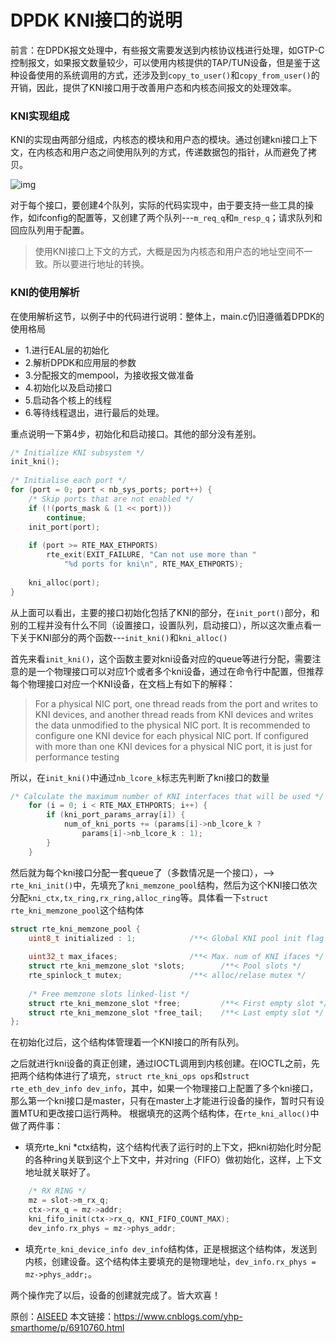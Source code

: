 # DPDK KNI接口的说明

前言：在DPDK报文处理中，有些报文需要发送到内核协议栈进行处理，如GTP-C控制报文，如果报文数量较少，可以使用内核提供的TAP/TUN设备，但是鉴于这种设备使用的系统调用的方式，还涉及到`copy_to_user()`和`copy_from_user()`的开销，因此，提供了KNI接口用于改善用户态和内核态间报文的处理效率。

### KNI实现组成

KNI的实现由两部分组成，内核态的模块和用户态的模块。通过创建kni接口上下文，在内核态和用户态之间使用队列的方式，传递数据包的指针，从而避免了拷贝。

![img](https://images2015.cnblogs.com/blog/614525/201705/614525-20170526224652279-1344044339.png)

对于每个接口，要创建4个队列，实际的代码实现中，由于要支持一些工具的操作，如ifconfig的配置等，又创建了两个队列---`m_req_q`和`m_resp_q`；请求队列和回应队列用于配置。

> 使用KNI接口上下文的方式，大概是因为内核态和用户态的地址空间不一致。所以要进行地址的转换。

### KNI的使用解析

在使用解析这节，以例子中的代码进行说明：整体上，main.c仍旧遵循着DPDK的使用格局

- 1.进行EAL层的初始化
- 2.解析DPDK和应用层的参数
- 3.分配报文的mempool，为接收报文做准备
- 4.初始化以及启动接口
- 5.启动各个核上的线程
- 6.等待线程退出，进行最后的处理。

重点说明一下第4步，初始化和启动接口。其他的部分没有差别。

```c
/* Initialize KNI subsystem */
init_kni();
 
/* Initialise each port */
for (port = 0; port < nb_sys_ports; port++) {
	/* Skip ports that are not enabled */
	if (!(ports_mask & (1 << port)))
		continue;
	init_port(port);
 
	if (port >= RTE_MAX_ETHPORTS)
		rte_exit(EXIT_FAILURE, "Can not use more than "
			"%d ports for kni\n", RTE_MAX_ETHPORTS);
 
	kni_alloc(port);
}
```

从上面可以看出，主要的接口初始化包括了KNI的部分，在`init_port()`部分，和别的工程并没有什么不同（设置接口，设置队列，启动接口），所以这次重点看一下关于KNI部分的两个函数---`init_kni()`和`kni_alloc()`

首先来看`init_kni()`，这个函数主要对kni设备对应的queue等进行分配，需要注意的是一个物理接口可以对应1个或者多个kni设备，通过在命令行中配置，但推荐每个物理接口对应一个KNI设备，在文档上有如下的解释：

> For a physical NIC port, one thread reads from the port and writes to KNI devices, and another thread reads from KNI devices and writes the data unmodified to the physical NIC port. It is recommended to configure one KNI device for each physical NIC port. If configured with more than one KNI devices for a physical NIC port, it is just for performance testing

所以，在`init_kni()`中通过`nb_lcore_k`标志先判断了kni接口的数量

```c
/* Calculate the maximum number of KNI interfaces that will be used */
	for (i = 0; i < RTE_MAX_ETHPORTS; i++) {
		if (kni_port_params_array[i]) {
			num_of_kni_ports += (params[i]->nb_lcore_k ?
				params[i]->nb_lcore_k : 1);
		}
	}
```

然后就为每个kni接口分配一套queue了（多数情况是一个接口），--> `rte_kni_init()`中，先填充了`kni_memzone_pool`结构，然后为这个KNI接口依次分配`kni_ctx,tx_ring,rx_ring,alloc_ring`等。具体看一下`struct rte_kni_memzone_pool`这个结构体

```c
struct rte_kni_memzone_pool {
	uint8_t initialized : 1;            /**< Global KNI pool init flag */
 
	uint32_t max_ifaces;                /**< Max. num of KNI ifaces */
	struct rte_kni_memzone_slot *slots;        /**< Pool slots */
	rte_spinlock_t mutex;               /**< alloc/relase mutex */
 
	/* Free memzone slots linked-list */
	struct rte_kni_memzone_slot *free;         /**< First empty slot */
	struct rte_kni_memzone_slot *free_tail;    /**< Last empty slot */
};
```

在初始化过后，这个结构体管理着一个KNI接口的所有队列。

之后就进行kni设备的真正创建，通过IOCTL调用到内核创建。在IOCTL之前，先把两个结构体进行了填充，`struct rte_kni_ops ops`和`struct rte_eth_dev_info dev_info`，其中，如果一个物理接口上配置了多个kni接口，那么第一个kni接口是master，只有在master上才能进行设备的操作，暂时只有设置MTU和更改接口运行两种。
根据填充的这两个结构体，在`rte_kni_alloc()`中做了两件事：

- 填充rte_kni *ctx结构，这个结构代表了运行时的上下文，把kni初始化时分配的各种ring关联到这个上下文中，并对ring（FIFO）做初始化，这样，上下文地址就关联好了。

```c
	/* RX RING */
	mz = slot->m_rx_q;
	ctx->rx_q = mz->addr;
	kni_fifo_init(ctx->rx_q, KNI_FIFO_COUNT_MAX);
	dev_info.rx_phys = mz->phys_addr;
```

- 填充`rte_kni_device_info dev_info`结构体，正是根据这个结构体，发送到内核，创建设备。这个结构体主要填充的是物理地址，`dev_info.rx_phys = mz->phys_addr;`。

两个操作完了以后，设备的创建就完成了。皆大欢喜！

原创：[AISEED](https://home.cnblogs.com/u/yhp-smarthome/)    本文链接：https://www.cnblogs.com/yhp-smarthome/p/6910760.html